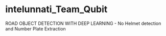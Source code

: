 # intelunnati_Team_Qubit
ROAD OBJECT DETECTION WITH DEEP LEARNING - No Helmet detection and Number Plate Extraction
